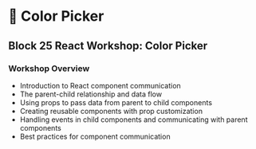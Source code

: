 # 🎨 Color Picker

## Block 25 React Workshop: Color Picker

### Workshop Overview

* Introduction to React component communication
* The parent-child relationship and data flow
* Using props to pass data from parent to child components
* Creating reusable components with prop customization
* Handling events in child components and communicating with parent components
* Best practices for component communication

